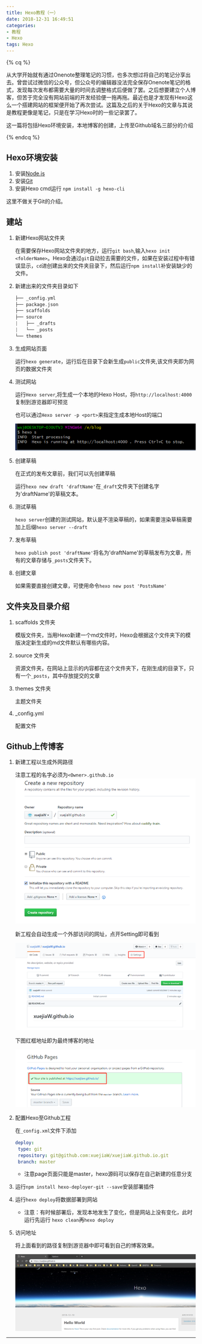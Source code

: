 ```yaml
---
title: Hexo教程（一）
date: 2018-12-31 16:49:51
categories: 
- 教程
- Hexo
tags: Hexo
---
```


{% cq %}

从大学开始就有通过Onenote整理笔记的习惯，也多次想过将自己的笔记分享出去。曾尝试过微信的公众号，但公众号的编辑器没法完全保存Onenote笔记的格式，发现每次发布都需要大量的时间去调整格式后便做了罢。之后想要建立个人博客，但苦于完全没有网站前端的开发经验便一拖再拖。最近也是才发现有Hexo这么一个搭建网站的框架便开始了再次尝试。这篇及之后的关于Hexo的文章与其说是教程更像是笔记，只是在学习Hexo时的一些记录罢了。

这一篇将包括Hexo环境安装，本地博客的创建，上传至Github域名三部分的介绍

{% endcq %}

<!--more-->

## Hexo环境安装

1. 安装[Node.js](https://nodejs.org/en/)
2. 安装[Git](https://git-scm.com/)
3. 安装Hexo cmd运行 `npm install -g hexo-cli`

这里不做关于Git的介绍。

## 建站

1. 新建Hexo网站文件夹

   在需要保存Hexo网站文件夹的地方，运行`git bash`,输入`hexo init <folderName>`。Hexo会通过`git`自动拉去需要的文件，如果在安装过程中有错误显示，`cd`进创建出来的文件夹目录下，然后运行`npm install`补安装缺少的文件。

2. 新建出来的文件夹目录如下

   ```c++
   ├── _config.yml
   ├── package.json
   ├── scaffolds
   ├── source
   |   ├── _drafts
   |   └── _posts
   └── themes
   ```

3. 生成网站页面

   运行`hexo generate`，运行后在目录下会新生成`public`文件夹,该文件夹即为网页的数据文件夹

4. 测试网站

   运行`Hexo server`,将生成一个本地的Hexo Host，将`http://localhost:4000`复制到游览器即可预览

   也可以通过`Hexo server -p <port>`来指定生成本地Host的端口

   ![Hexo Server 运行后结果](HexoTutorial-1/2018-12-17-00-29-25.png)

6. 创建草稿

    在正式的发布文章前，我们可以先创建草稿

    运行`hexo new draft 'draftName'`在`_draft`文件夹下创建名字为'draftName'的草稿文本。

7. 测试草稿

    `hexo server`创建的测试网站，默认是不渲染草稿的，如果需要渲染草稿需要加上后缀`hexo server --draft`
    
8. 发布草稿

    `hexo publish post 'draftName'`将名为'draftName'的草稿发布为文章，所有的文章存储与`_posts`文件夹下。

9. 创建文章

    如果需要直接创建文章，可使用命令`hexo new post 'PostsName'`
    

## 文件夹及目录介绍

1. scaffolds 文件夹

   模版文件夹，当用Hexo新建一个md文件时，Hexo会根据这个文件夹下的模版决定新生成的md文件默认有哪些内容。

2. source 文件夹

   资源文件夹，在网站上显示的内容都在这个文件夹下，在刚生成的目录下，只有一个`_posts`，其中存放提交的文章

3. themes 文件夹

   主题文件夹

4. _config.yml

   配置文件

## Github上传博客

1. 新建工程以生成外网路径

   注意工程的名字必须为`<Owner>.github.io`
   ![新建工程](HexoTutorial-1/2018-12-17-23-45-06.png)

   新工程会自动生成一个外部访问的网址，点开Setting即可看到

   ![点开Setting](HexoTutorial-1/2018-12-17-23-48-14.png)

   下图红框地址即为最终博客的地址

   ![地址](HexoTutorial-1/2018-12-17-23-48-35.png)

2. 配置Hexo至Github工程

   在`_config.xml`文件下添加

   ```yml
   deploy:
    type: git
    repository: git@github.com:xuejiaW/xuejiaW.github.io.git
    branch: master
   ```

   * 注意page页面只能是master，hexo源码可以保存在自己新建的任意分支

3. 运行`npm install hexo-deployer-git --save`安装部署插件

4. 运行`hexo deploy`将数据部署到网站

   * 注意：有时候部署后，发现本地发生了变化，但是网站上没有变化，此时运行先运行 `hexo clean`再`hexo deploy`
  
5. 访问地址

    将上面看到的路径复制到游览器中即可看到自己的博客效果。

    ![搭建效果](HexoTutorial-1/2018-12-31-14-35-49.png)

*** 
